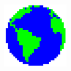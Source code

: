 <p align="center">
   <img height="200" width="200" alt="GIF" src="https://github.com/paschalidi/paschalidi/blob/master/Earth.gif">
</p>
